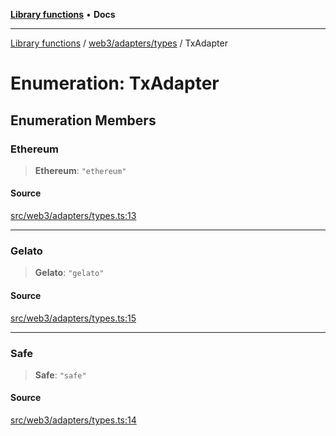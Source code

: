[**Library functions**](../../../../README.md) • **Docs**

***

[Library functions](../../../../modules.md) / [web3/adapters/types](../README.md) / TxAdapter

# Enumeration: TxAdapter

## Enumeration Members

### Ethereum

> **Ethereum**: `"ethereum"`

#### Source

[src/web3/adapters/types.ts:13](https://github.com/bgd-labs/fe-shared/blob/bcb81f075c57b42adfeb5f3e6c387d13f532f431/src/web3/adapters/types.ts#L13)

***

### Gelato

> **Gelato**: `"gelato"`

#### Source

[src/web3/adapters/types.ts:15](https://github.com/bgd-labs/fe-shared/blob/bcb81f075c57b42adfeb5f3e6c387d13f532f431/src/web3/adapters/types.ts#L15)

***

### Safe

> **Safe**: `"safe"`

#### Source

[src/web3/adapters/types.ts:14](https://github.com/bgd-labs/fe-shared/blob/bcb81f075c57b42adfeb5f3e6c387d13f532f431/src/web3/adapters/types.ts#L14)
